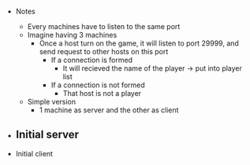 - Notes
    - Every machines have to listen to the same port
    - Imagine having 3 machines
        - Once a host turn on the game, it will listen to port 29999, and send request to other hosts on this port
            - If a connection is formed
                - It will recieved the name of the player -> put into player list
            - If a connection is not formed
                - That host is not a player
    - Simple version
        - 1 machine as server and the other as client

- Initial server
    - 
- Initial client
